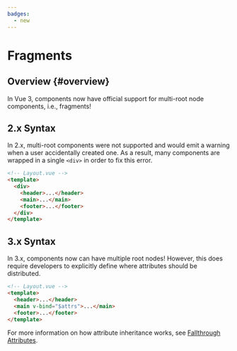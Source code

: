 ```yaml
---
badges:
  - new
---
```


# Fragments <MigrationBadges :badges="$frontmatter.badges" />

## Overview {#overview}

In Vue 3, components now have official support for multi-root node components, i.e., fragments!

## 2.x Syntax

In 2.x, multi-root components were not supported and would emit a warning when a user accidentally created one. As a result, many components are wrapped in a single `<div>` in order to fix this error.

```html
<!-- Layout.vue -->
<template>
  <div>
    <header>...</header>
    <main>...</main>
    <footer>...</footer>
  </div>
</template>
```

## 3.x Syntax

In 3.x, components now can have multiple root nodes! However, this does require developers to explicitly define where attributes should be distributed.

```html
<!-- Layout.vue -->
<template>
  <header>...</header>
  <main v-bind="$attrs">...</main>
  <footer>...</footer>
</template>
```

For more information on how attribute inheritance works, see [Fallthrough Attributes](https://ja.vuejs.org/guide/components/attrs.html#fallthrough-attributes).
